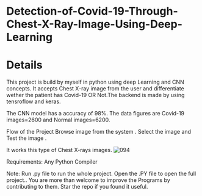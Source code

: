 # Detection-of-Covid-19-Through-Chest-X-Ray-Image-Using-Deep-Learning

# Details
This project is build by myself in python using deep Learning and CNN concepts. It accepts Chest X-ray image from the user and differentiate wether the patient has Covid-19 OR Not.The backend is made by using tensroflow and keras.

The CNN model has a accuracy of 98%. The data figures are Covid-19 images=2600 and Normal images=6200.

Flow of the Project
Browse image from the system . Select the image and Test the image . 


It works this type of Chest X-rays images. 
![094](https://user-images.githubusercontent.com/72974690/122895398-82856200-d361-11eb-803a-ed59fc5f67ea.png)


Requirements:
Any Python Compiler

Note:
Run .py file to run the whole project. Open the .PY file to open the full project.. You are more than welcome to improve the Programs by contributing to them. Star the repo if you found it useful.

